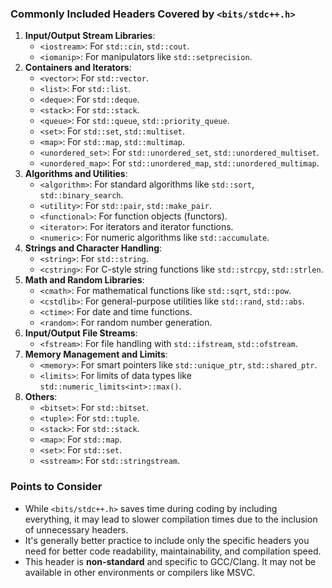 ### Commonly Included Headers Covered by `<bits/stdc++.h>`

1. **Input/Output Stream Libraries**:
    - `<iostream>`: For `std::cin`, `std::cout`.
    - `<iomanip>`: For manipulators like `std::setprecision`.
2. **Containers and Iterators**:
    - `<vector>`: For `std::vector`.
    - `<list>`: For `std::list`.
    - `<deque>`: For `std::deque`.
    - `<stack>`: For `std::stack`.
    - `<queue>`: For `std::queue`, `std::priority_queue`.
    - `<set>`: For `std::set`, `std::multiset`.
    - `<map>`: For `std::map`, `std::multimap`.
    - `<unordered_set>`: For `std::unordered_set`, `std::unordered_multiset`.
    - `<unordered_map>`: For `std::unordered_map`, `std::unordered_multimap`.
3. **Algorithms and Utilities**:
    - `<algorithm>`: For standard algorithms like `std::sort`, `std::binary_search`.
    - `<utility>`: For `std::pair`, `std::make_pair`.
    - `<functional>`: For function objects (functors).
    - `<iterator>`: For iterators and iterator functions.
    - `<numeric>`: For numeric algorithms like `std::accumulate`.
4. **Strings and Character Handling**:
    - `<string>`: For `std::string`.
    - `<cstring>`: For C-style string functions like `std::strcpy`, `std::strlen`.
5. **Math and Random Libraries**:
    - `<cmath>`: For mathematical functions like `std::sqrt`, `std::pow`.
    - `<cstdlib>`: For general-purpose utilities like `std::rand`, `std::abs`.
    - `<ctime>`: For date and time functions.
    - `<random>`: For random number generation.
6. **Input/Output File Streams**:
    - `<fstream>`: For file handling with `std::ifstream`, `std::ofstream`.
7. **Memory Management and Limits**:
    - `<memory>`: For smart pointers like `std::unique_ptr`, `std::shared_ptr`.
    - `<limits>`: For limits of data types like `std::numeric_limits<int>::max()`.
8. **Others**:
    - `<bitset>`: For `std::bitset`.
    - `<tuple>`: For `std::tuple`.
    - `<stack>`: For `std::stack`.
    - `<map>`: For `std::map`.
    - `<set>`: For `std::set`.
    - `<sstream>`: For `std::stringstream`.

### Points to Consider

- While `<bits/stdc++.h>` saves time during coding by including everything, it may lead to slower compilation times due to the inclusion of unnecessary headers.
- It's generally better practice to include only the specific headers you need for better code readability, maintainability, and compilation speed.
- This header is **non-standard** and specific to GCC/Clang. It may not be available in other environments or compilers like MSVC.